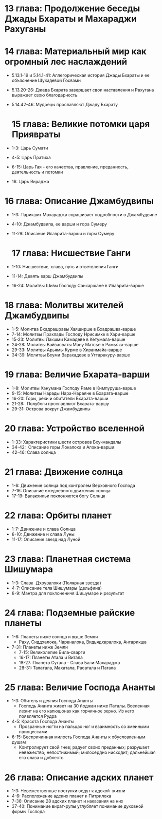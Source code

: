 # 13 глава: Продолжение беседы Джады Бхараты и Махараджи Рахуганы

# 14 глава: Материальный мир как огромный лес наслаждений

- 5.13.1-19 и 5.14.1-41: Аллегорическая история Джады Бхараты и ее объяснение Шукадевой Госвами
- 5.13.20-26: Джада Бхарата завершает свои наставления и Рахугана выражает свою благодарность
- 5.14.42-46: Мудрецы прославляют Джаду Бхарату

  # 15 глава: Великие потомки царя Приявраты
- 1-3: Царь Сумати
- 4-5: Царь Пратиха
- 6-15: Царь Гая - его качества, правление, преданность, деятельность и потомки
- 16: Царь Вираджа
# 16 глава: Описание Джамбудвипы

- 1-3: Парикшит Махараджа спрашивает подробности о Джамбудвипе
- 4-10: Джамбудвипа, ее варши и гора Сумеру
- 11-29: Описание Илаврита-варши и горы Сумеру

  # 17 глава: Нисшествие Ганги

- 1-10: Нисшествие, слава, путь и ответвления Ганги
- 11-14: Девять варш Джамбудвипы
- 16-24: Молитвы Шивы Господу Санкаршане в Илаврита-варше

# 18 глава: Молитвы жителей Джамбудвипы
- 1-5: Молитва Бхадрашравы Хаяширше в Бхадрашва-варше
- 7-14: Молитвы Прахлады Господу Нрисимхе в Хари-варше
- 15-23: Молитвы Лакшми Камадеве в Кетумала-варше
- 24-28: Молитвы Вайвасваты Ману Матсье в Рамьяка-варше
- 29-33: Молитвы Арьямы Курме в Хиранмайа-варше
- 34-39: Молитвы Бхуми Варахадеве в Уттаракуру-варше
# 19 глава: Величие Бхарата-варши
- 1-8: Молитвы Ханумана Господу Раме в Кимпуруша-варше
- 9-15: Молитвы Нарады Нара-Нараяне в Бхарата-варше
- 16-20: Горы, реки и обитатели Бхарата-варши
- 21-28:  Полубоги прославляют Бхарата-варшу
- 29-31: Острова вокруг Джамбудвипы
# 20 глава: Устройство вселенной
- 1-33: Характеристики шести островов Бху-мандалы
- 34-42:  Описание горы Локалока и Алока-варши
- 42-46: Слава солнца
# 21 глава: Движение солнца
- 1-6: Движение солнца под контролем Верховного Господа
- 7-16: Описание ежедневного движения солнца
- 17-19: Валакхильи поклоняются богу Солнца
# 22 глава: Орбиты планет
- 1-7: Движение и слава Солнца
- 8-10: Движение и слава Луны
- 11-17: Описание звезд над Луной
# 23 глава: Планетная система Шишумара
- 1-3: Слава  Дхрувалоки (Полярная звезда)
- 4-7: Описание тела Шишумары (дельфина)
- 8-9: Мантра для поклоненичя Шишумаре и результат
# 24 глава: Подземные райские планеты
- 1-6: Планеты ниже солнца и выше Земли
	- Раху, Сиддхалока, Чараналока, Видьядхаралока, Антарикша
- 7-31: Планеты ниже Земли
	- 7-15: Великолепие Била-сварги
	- 16-17: Планеты Атала и Витала
	- 18-27: Планета Сутала - Слава Бали Махараджа
	- 28-31: Талатала, Махатала, Расатала и Патала
# 25 глава: Величие Господа Ананты
- 1-3: Обитель и деяния Господа Ананты
	- Господь Ананта живет на 30 йоджан ниже Паталы. Вселенная лежит на его капюшонах как горчичное зерно. Из него появляется Рудра
- 4-5: Красота Господа Ананты
	- Прозрачные ногти на пальцах ног и взаимность со змеиными принцессами
- 6-15: Беспричинная милость Господа Ананты к обусловленным душам
	- Контролирует свой гнев; радует своих преданных; разрушает невежество; непостижимый; милосердно нисходит; дальнейшая его слава и доблесть
# 26 глава: Описание адских планет
- 1-3: Невежественные поступки ведут к адской  жизни
- 4-6: Расположение адских планет и Питрилока
- 7-36: Описание 28 адских планет и наказания на них
- 37-40: Понимание вират-рупы углубляет понимание духовной формы Господа